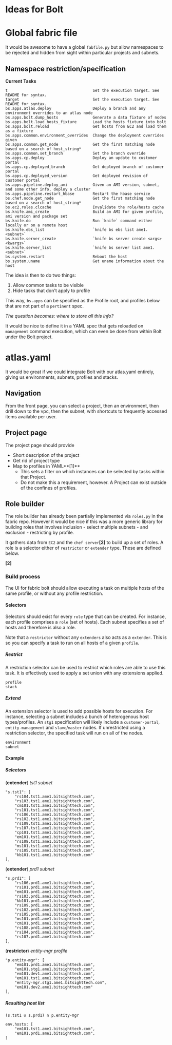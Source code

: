 Ideas for Bolt
==============

# Global fabric file #

It would be awesome to have a global `fabfile.py` but allow namespaces
to be rejected and hidden from sight within particular projects and
subnets.

## Namespace restriction/specification ##

**Current Tasks**

    t                                     Set the execution target. See README for syntax.
    target                                Set the execution target. See README for syntax.
    bs.apps.atlas.deploy                  Deploy a branch and any environment overrides to an atlas node
    bs.apps.bolt.dump_hosts               Generate a data fixture of nodes
    bs.apps.bolt.load_hosts_fixture       Load the hosts fixture into bolt
    bs.apps.bolt.reload                   Get hosts from EC2 and load them as a fixture
    bs.apps.common.environment_overrides  Change the deployment overrides given
    bs.apps.common.get_node               Get the first matching node based on a search of host_string*
    bs.apps.common.set_branch             Set the branch override
    bs.apps.cp.deploy                     Deploy an update to customer portal
    bs.apps.cp.deployed_branch            Get deployed branch of customer portal
    bs.apps.cp.deployed_version           Get deployed revision of customer portal
    bs.apps.pipeline.deploy_ami           Given an AMI version, subnet, and some other info, deploy a cluster
    bs.apps.pipeline.restart_hbase        Restart the hbase service
    bs.chef.node.get_node                 Get the first matching node based on a search of host_string*
    bs.ec2.roles.clcache                  Invalidate the role/hosts cache
    bs.knife.ami_create                   Build an AMI for given profile, ami version and package set
    bs.knife.do                           Run `knife` command either locally or on a remote host
    bs.knife.ebs_list                     `knife bs ebs list ame1.<subnet>`
    bs.knife.server_create                `knife bs server create <args> <kwargs>`
    bs.knife.server_list                  `knife bs server list ame1.<subnet>`
    bs.system.restart                     Reboot the host
    bs.system.uname                       Get uname information about the host

The idea is then to do two things:

  1. Allow common tasks to be visible
  2. Hide tasks that don't apply to profile

This way, `bs.apps` can be specified as the Profile root, and profiles
below that are not part of a `pertinent` spec.

*The question becomes: where to store all this info?*

It would be nice to define it in a YAML spec that gets reloaded on
`management` command execution, which can even be done from within Bolt
under the Bolt project.

# atlas.yaml #

It would be great if we could integrate Bolt with our atlas.yaml
entirely, giving us environments, subnets, profiles and stacks.

## Navigation ##

From the front page, you can select a project, then an environment, then
drill down to the vpc, then the subnet, with shortcuts to frequently
accessed items available per user.

## Project page ##

The project page should provide

  - Short description of the project
  - Get rid of project type
  - Map to profiles in YAML**[1]**
    - This sets a filter on which instances can be selected by tasks
      within that Project.
    - Do not make this a requirement, however. A Project can exist
      outside of the confines of profiles.

## Role builder ##

The role builder has already been partially implemented via `roles.py`
in the fabric repo. However it would be nice if this was a more generic
library for building roles that involves inclusion - select multiple
subnets - and exclusion - restricting by profile.

It gathers data from `EC2` and the `chef server`**[2]** to build up a
set of roles. A role is a selector either of `restrictor` or `extender`
type. These are defined below.

**[2]**

### Build process ###

The UI for fabric bolt should allow executing a task on multiple hosts
of the same profile, or without any profile restriction.

#### Selectors ####

Selectors should exist for every `role` type that can be created. For
instance, each profile comprises a `role` (set of hosts). Each subnet
specifies a set of hosts and therefore is also a role.

Note that a `restrictor` without any `extenders` also acts as a
`extender`. This is so you can specify a task to run on all hosts of a
given `profile`.

##### Restrict #####

A restriction selector can be used to restrict which roles are able to
use this task. It is effectively used to apply a set union with any
extensions applied.

    profile
    stack

##### Extend #####

An extension selector is used to add possible hosts for execution. For
instance, selecting a subnet includes a bunch of heterogenous host
types/profiles. An `stg1` specification will likely include a
`customer-portal`, `entity-management` and `slave`/`master` nodes. If
unrestricted using a restriction selector, the specified task will run
on all of the nodes.

    environment
    subnet

#### Example ####

##### Selectors #####

(**extender**) *tst1 subnet* 

    "s.tst1": [
        "rs104.tst1.ame1.bitsighttech.com", 
        "rs103.tst1.ame1.bitsighttech.com", 
        "cm101.tst1.ame1.bitsighttech.com", 
        "rs101.tst1.ame1.bitsighttech.com", 
        "rs106.tst1.ame1.bitsighttech.com", 
        "rs102.tst1.ame1.bitsighttech.com", 
        "rs109.tst1.ame1.bitsighttech.com", 
        "rs107.tst1.ame1.bitsighttech.com", 
        "cp101.tst1.ame1.bitsighttech.com", 
        "em101.tst1.ame1.bitsighttech.com", 
        "rs108.tst1.ame1.bitsighttech.com", 
        "ms101.tst1.ame1.bitsighttech.com", 
        "rs105.tst1.ame1.bitsighttech.com", 
        "kb101.tst1.ame1.bitsighttech.com"
    ], 

(**extender**) *prd1 subnet*

    "s.prd1": [
        "rs106.prd1.ame1.bitsighttech.com", 
        "rs101.prd1.ame1.bitsighttech.com", 
        "em101.prd1.ame1.bitsighttech.com", 
        "rs103.prd1.ame1.bitsighttech.com", 
        "kb101.prd1.ame1.bitsighttech.com", 
        "rs109.prd1.ame1.bitsighttech.com", 
        "rs102.prd1.ame1.bitsighttech.com", 
        "rs105.prd1.ame1.bitsighttech.com", 
        "ms101.prd1.ame1.bitsighttech.com", 
        "cm101.prd1.ame1.bitsighttech.com", 
        "rs108.prd1.ame1.bitsighttech.com", 
        "rs104.prd1.ame1.bitsighttech.com", 
        "rs107.prd1.ame1.bitsighttech.com"
    ], 

(**restrictor**) *entity-mgr profile*

    "p.entity-mgr": [
        "em101.prd1.ame1.bitsighttech.com", 
        "em101.stg1.ame1.bitsighttech.com", 
        "em101.dev1.ame1.bitsighttech.com", 
        "em101.tst1.ame1.bitsighttech.com", 
        "entity-mgr.stg1.ame1.bitsighttech.com", 
        "em101.dev2.ame1.bitsighttech.com"
    ], 

##### Resulting host list #####

`(s.tst1 ∪ s.prd1) ∩ p.entity-mgr`

    env.hosts: [
        "em101.tst1.ame1.bitsighttech.com", 
        "em101.prd1.ame1.bitsighttech.com", 
    ]
